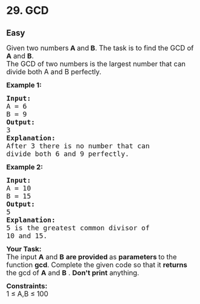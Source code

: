 # 29. GCD
## Easy
<div class="problem-statement">
                <p></p><p><span style="font-size:18px">Given two numbers<strong>&nbsp;A </strong>and<strong> B</strong>. The task is to find the GCD of&nbsp; <strong>A</strong> and <strong>B</strong>.<br>
The GCD of two numbers is the largest number that can divide both A and B perfectly.</span></p>

<p><span style="font-size:18px"><strong>Example 1:</strong></span> <span style="font-size:18px"><strong> </strong></span></p>

<pre><span style="font-size:18px"><strong>Input:</strong>
A = 6
B = 9
<strong>Output:
</strong>3
<strong>Explanation:</strong>
After 3 there is no number that can
divide both 6 and 9 perfectly.</span>
</pre>

<p><span style="font-size:18px"><strong>Example 2:</strong></span></p>

<pre><span style="font-size:18px"><strong>Input:</strong>
A = 10
B = 15
<strong>Output: </strong>
5
<strong>Explanation:</strong></span>
<span style="font-size:18px">5 is the greatest common divisor of
10 and 15.</span></pre>

<p><span style="font-size:18px"><strong>Your Task:</strong><br>
The input <strong>A</strong> and <strong>B</strong> <strong>are provided&nbsp;</strong>as <strong>parameters </strong>to the function <strong>gcd</strong>. Complete the given code so that it&nbsp;<strong>returns </strong>the gcd of <strong>A</strong> and <strong>B</strong>&nbsp;.&nbsp;<strong>Don't print</strong>&nbsp;anything.</span></p>

<p><span style="font-size:18px"><strong>Constraints:</strong></span><br>
<span style="font-size:18px">1 ≤ A,B ≤ 100</span></p>
 <p></p>
            </div>